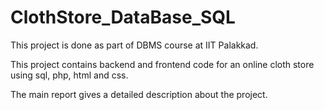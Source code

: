 # ClothStore_DataBase_SQL

 This project is done as part of DBMS course at IIT Palakkad. 
 
 This project contains backend and frontend code for an online cloth store using sql, php, html and css.
 
 The main report gives a detailed description about the project.
